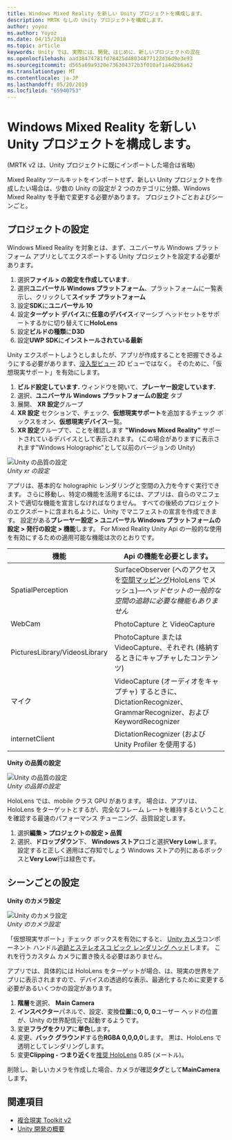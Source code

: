 ```yaml
---
title: Windows Mixed Reality を新しい Unity プロジェクトを構成します。
description: MRTK なしの Unity プロジェクトを構成します。
author: yoyoz
ms.author: Yoyoz
ms.date: 04/15/2018
ms.topic: article
keywords: Unity では、実際には、開発、はじめに、新しいプロジェクトの混在
ms.openlocfilehash: aad38474781fd78425d48034877122d36d9e3e93
ms.sourcegitcommit: d565a69a9320e736304372b3f010af1a4d286a62
ms.translationtype: MT
ms.contentlocale: ja-JP
ms.lasthandoff: 05/20/2019
ms.locfileid: "65940753"
---
```

# <a name="configure-a-new-unity-project-for-windows-mixed-reality"></a>Windows Mixed Reality を新しい Unity プロジェクトを構成します。 

(MRTK v2 は、Unity プロジェクトに既にインポートした場合は省略)

Mixed Reality ツールキットをインポートせず、新しい Unity プロジェクトを作成したい場合は、少数の Unity の設定が 2 つのカテゴリに分類、Windows Mixed Reality を手動で変更する必要があります。 プロジェクトごとおよびシーンごと。

## <a name="per-project-settings"></a>プロジェクトの設定

Windows Mixed Reality を対象とは、まず、ユニバーサル Windows プラットフォーム アプリとしてエクスポートする Unity プロジェクトを設定する必要があります。
1. 選択**ファイル > の設定を作成しています.**
2. 選択**ユニバーサル Windows プラットフォーム**、プラットフォームに一覧表示し、クリックして**スイッチ プラットフォーム**
3. 設定**SDK**に**ユニバーサル 10**
4. 設定**ターゲット デバイス**に**任意のデバイス**イマーシブ ヘッドセットをサポートするかに切り替えてに**HoloLens**
5. 設定**ビルドの種類**に**D3D**
6. 設定**UWP SDK**に**インストールされている最新**

Unity エクスポートしようとしましたが、アプリが作成することを把握できるようにする必要があります、[没入型ビュー](app-views.md) 2D ビューではなく。 そのために、「仮想現実サポート」を有効にします。
1. **ビルド設定しています.** ウィンドウを開いて、**プレーヤー設定しています.**
2. 選択、**ユニバーサル Windows プラットフォームの設定** タブ
3. 展開、 **XR 設定**グループ
4. **XR 設定** セクションで、チェック、**仮想現実サポート**を追加するチェック ボックスをオン、**仮想現実デバイス**一覧。
5. **XR 設定**グループで、ことを確認します **"Windows Mixed Reality"** サポートされているデバイスとして表示されます。 (この場合がありますに表示されます"Windows Holographic"として以前のバージョンの Unity)

![Unity の品質の設定](images/getting-started-unity-quality-settings.jpg)<br>
*Unity xr の設定*

アプリは、基本的な holographic レンダリングと空間の入力を今すぐ実行できます。 さらに移動し、特定の機能を活用するには、アプリは、自らのマニフェストで適切な機能を宣言しなければなりません。 すべての後続のプロジェクトのエクスポートに含まれるように、Unity でマニフェストの宣言を作成できます。 設定がある**プレーヤー設定 > ユニバーサル Windows プラットフォームの設定 > 発行の設定 > 機能**します。 For Mixed Reality Unity Api の一般的な使用を有効にするための適用可能な機能は次のとおりです。

|  機能  |  Api の機能を必要とします。 | 
|----------|----------|
|  SpatialPerception  |  SurfaceObserver (へのアクセスを[空間マッピング](spatial-mapping.md)HoloLens でメッシュ)&mdash;*ヘッドセットの一般的な空間の追跡に必要な機能もありません* | 
|  WebCam  |  PhotoCapture と VideoCapture | 
|  PicturesLibrary/VideosLibrary  |  PhotoCapture または VideoCapture、それぞれ (格納するときにキャプチャしたコンテンツ) | 
|  マイク  |  VideoCapture (オーディオをキャプチャ) するときに、DictationRecognizer、GrammarRecognizer、および KeywordRecognizer | 
|  internetClient  |  DictationRecognizer (および Unity Profiler を使用する) | 

**Unity の品質の設定**

![Unity の品質の設定](images/getting-started-unity-quality-settings.jpg)<br>
*Unity の品質の設定*

HoloLens では、mobile クラス GPU があります。 場合は、アプリは、HoloLens をターゲットとするが、完全なフレーム レートを維持するということを確認する最速のパフォーマンス チューニング、品質設定します。
1. 選択**編集 > プロジェクトの設定 > 品質**
2. 選択、**ドロップダウン**下、 **Windows ストア**ロゴと選択**Very Low**します。 設定すると正しく適用はご存知でしょう Windows ストアの列にあるボックスと**Very Low**行は緑色です。

## <a name="per-scene-settings"></a>シーンごとの設定

**Unity のカメラ設定**

![Unity のカメラ設定](images/Unitycamerasettings.png)<br>
*Unity のカメラ設定*

「仮想現実サポート」チェック ボックスを有効にすると、 [Unity カメラ](camera-in-unity.md)コンポーネント ハンドル[追跡とステレオスコ ピック レンダリング ヘッド](rendering.md)します。 これを行うカスタム カメラに置き換える必要はありません。

アプリでは、具体的には HoloLens をターゲットが場合、は、現実の世界をアプリに表示されますので、デバイスの透過的な表示、最適化するために変更する必要があるいくつかの設定があります。
1. **階層**を選択、 **Main Camera**
2. **インスペクター**パネルで、設定、変換**位置**に**0, 0, 0**ユーザー ヘッドの位置が、Unity の世界配信元で起動するようです。
3. 変更**フラグをクリア**に**単色**します。
4. 変更、**バック グラウンド**する色**RGBA 0,0,0,0**します。 黒は、HoloLens で透明としてレンダリングします。
5. 変更**Clipping - つまり近く**を[推奨 HoloLens](camera-in-unity.md#clip-planes) 0.85 (メートル)。

削除し、新しいカメラを作成した場合、カメラが確認**タグ**として**MainCamera**します。


## <a name="see-also"></a>関連項目
* [複合現実 Toolkit v2](mrtk-getting-started.md)
* [Unity 開発の概要](unity-development-overview.md)
